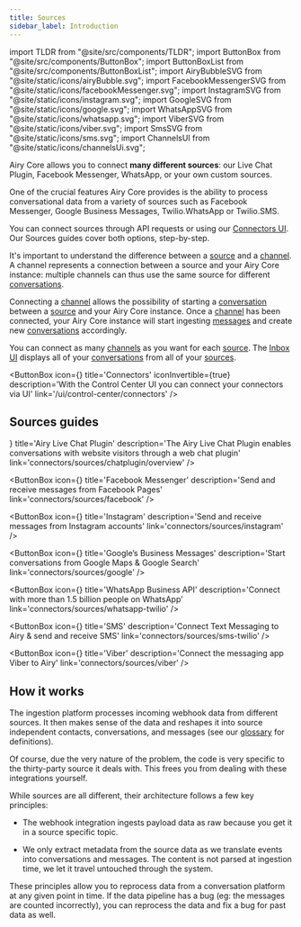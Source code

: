 ```yaml
---
title: Sources
sidebar_label: Introduction
---
```


import TLDR from "@site/src/components/TLDR";
import ButtonBox from "@site/src/components/ButtonBox";
import ButtonBoxList from "@site/src/components/ButtonBoxList";
import AiryBubbleSVG from "@site/static/icons/airyBubble.svg";
import FacebookMessengerSVG from "@site/static/icons/facebookMessenger.svg";
import InstagramSVG from "@site/static/icons/instagram.svg";
import GoogleSVG from "@site/static/icons/google.svg";
import WhatsAppSVG from "@site/static/icons/whatsapp.svg";
import ViberSVG from "@site/static/icons/viber.svg";
import SmsSVG from "@site/static/icons/sms.svg";
import ChannelsUI from "@site/static/icons/channelsUi.svg";

<TLDR>

Airy Core allows you to connect **many different sources**: our Live Chat
Plugin, Facebook Messenger, WhatsApp, or your own custom sources.

</TLDR>

One of the crucial features Airy Core provides is the ability to process
conversational data from a variety of sources such as Facebook Messenger, Google
Business Messages, Twilio.WhatsApp or Twilio.SMS.

You can connect sources through API requests or using our [Connectors UI](/ui/control-center/connectors). Our Sources guides cover both options, step-by-step.

It's important to understand the difference between a [source](/getting-started/glossary/#source) and a [channel](/getting-started/glossary/#channel). A channel represents a connection between a source and your Airy Core instance: multiple channels can thus use the same source for different [conversations](/getting-started/glossary/#conversation).

Connecting a [channel](/getting-started/glossary/#channel) allows the possibility of starting a [conversation](/getting-started/glossary/#conversation) between a [source](/getting-started/glossary/#source) and your Airy Core instance. Once a [channel](/getting-started/glossary/#channel) has been connected, your Airy Core instance will start ingesting [messages](/getting-started/glossary/#message) and create new [conversations](/getting-started/glossary/#conversation) accordingly.

You can connect as many [channels](/getting-started/glossary/#channel) as you want for each [source](/getting-started/glossary/#source). The [Inbox UI](/ui/inbox/introduction) displays all of your [conversations](/getting-started/glossary/#conversation) from all of your [sources](/getting-started/glossary/#source).

<ButtonBox
icon={<ChannelsUI />}
title='Connectors'
iconInvertible={true}
description='With the Control Center UI you can connect your connectors via UI'
link='/ui/control-center/connectors'
/>

## Sources guides

<ButtonBoxList>
<ButtonBox
    icon={<AiryBubbleSVG />}
    title='Airy Live Chat Plugin'
    description='The Airy Live Chat Plugin enables conversations with website visitors through a web chat plugin'
    link='connectors/sources/chatplugin/overview'
/>

<ButtonBox
icon={<FacebookMessengerSVG />}
title='Facebook Messenger'
description='Send and receive messages from Facebook Pages'
link='connectors/sources/facebook'
/>

<ButtonBox
icon={<InstagramSVG />}
title='Instagram'
description='Send and receive messages from Instagram accounts'
link='connectors/sources/instagram'
/>

<ButtonBox
icon={<GoogleSVG />}
title='Google’s Business Messages'
description='Start conversations from Google Maps & Google Search'
link='connectors/sources/google'
/>

<ButtonBox
icon={<WhatsAppSVG />}
title='WhatsApp Business API'
description='Connect with more than 1.5 billion people on WhatsApp'
link='connectors/sources/whatsapp-twilio'
/>

<ButtonBox
icon={<SmsSVG />}
title='SMS'
description='Connect Text Messaging to Airy & send and receive SMS'
link='connectors/sources/sms-twilio'
/>

<ButtonBox
icon={<ViberSVG />}
title='Viber'
description='Connect the messaging app Viber to Airy'
link='connectors/sources/viber'
/>

</ButtonBoxList>

## How it works

The ingestion platform processes incoming webhook data from different sources.
It then makes sense of the data and reshapes it into source independent
contacts, conversations, and messages (see our
[glossary](/getting-started/glossary.md) for definitions).

Of course, due the very nature of the problem, the code is very specific to the
thirty-party source it deals with. This frees you from dealing with these
integrations yourself.

While sources are all different, their architecture follows a few key
principles:

- The webhook integration ingests payload data as raw because you get it in a source
  specific topic.

- We only extract metadata from the source data as we translate events into
  conversations and messages. The content is not parsed at ingestion time, we let
  it travel untouched through the system.

These principles allow you to reprocess data from a conversation platform at any
given point in time. If the data pipeline has a bug (eg: the messages are counted
incorrectly), you can reprocess the data and fix a bug for past data as well.
